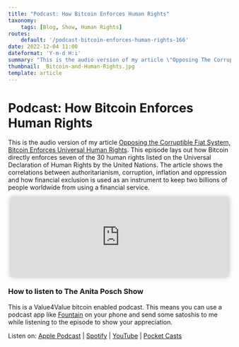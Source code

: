 ```yaml
---
title: "Podcast: How Bitcoin Enforces Human Rights"
taxonomy:
    tags: [Blog, Show, Human Rights]
routes:
    default: '/podcast-bitcoin-enforces-human-rights-166'
date: 2022-12-04 11:00
dateformat: 'Y-m-d H:i'
summary: "This is the audio version of my article \"Opposing The Corruptible Fiat System, Bitcoin Enforces Universal Human Rights\". It's also the first episode on a new podcasting platform which allows me to add images and links to the episode, which you can see in your podcast player."
thumbnail: _Bitcoin-and-Human-Rights.jpg
template: article
---
```


# Podcast: How Bitcoin Enforces Human Rights

This is the audio version of my article [Opposing the Corruptible Fiat System, Bitcoin Enforces Universal Human Rights](/bitcoin-enforces-human-rights). This episode lays out how Bitcoin directly enforces seven of the 30 human rights listed on the Universal Declaration of Human Rights by the United Nations. The article shows the correlations between authoritarianism, corruption, inflation and oppression and how financial exclusion is used as an instrument to keep two billions of people worldwide from using a financial service.

<iframe src="https://www.vodio.fr/frameplay.php?idref=25735&urlref=1" style="border: 0px none; box-shadow: rgba(0, 0, 0, 0.28) 0px 0px 10px; width: calc(100% - 10px); height: 180px; margin-left: 5px; padding: 0;" scrolling="no"></iframe>

### How to listen to The Anita Posch Show

This is a Value4Value bitcoin enabled podcast. This means you can use a podcast app like [Fountain](https://fountain.fm) on your phone and send some satoshis to me while listening to the episode to show your appreciation. 

Listen on: [Apple Podcast](https://podcasts.apple.com/at/podcast/the-anita-posch-show-a-bitcoin-only-podcast/id1432576313) | [Spotify](https://open.spotify.com/show/0EJu3cMWF0AMxeO8NMH71z) | [YouTube](https://www.youtube.com/playlist?list=PL2zepPkogWotoUrb4T2XjLHa3SGHT5IX-) | [Pocket Casts](https://pca.st/YYPf) 